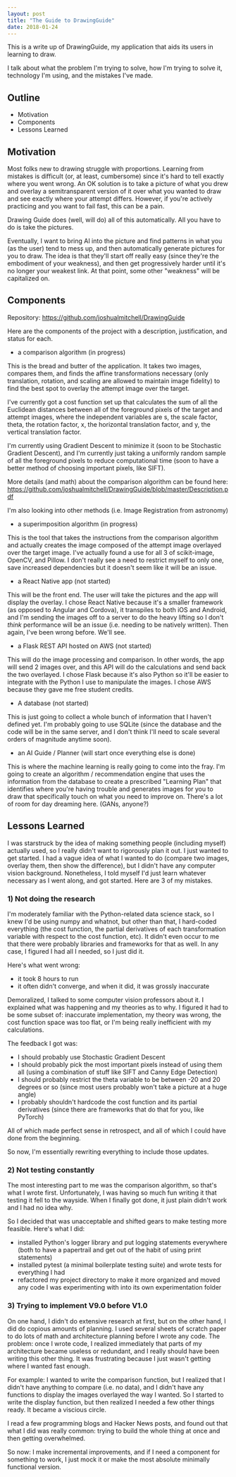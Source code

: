 ```yaml
---
layout: post
title: "The Guide to DrawingGuide"
date: 2018-01-24
---
```


This is a write up of DrawingGuide, my application that aids its users in learning to draw.

I talk about what the problem I'm trying to solve, how I'm trying to solve it, technology I'm using, and the mistakes I've made.

## Outline

- Motivation
- Components
- Lessons Learned

## Motivation

Most folks new to drawing struggle with proportions. Learning from mistakes is difficult (or, at least, cumbersome) since it's hard to tell exactly where you went wrong. An OK solution is to take a picture of what you drew and overlay a semitransparent version of it over what you wanted to draw and see exactly where your attempt differs. However, if you're actively practicing and you want to fail fast, this can be a pain. 

Drawing Guide does (well, will do) all of this automatically. All you have to do is take the pictures.

Eventually, I want to bring AI into the picture and find patterns in what you (as the user) tend to mess up, and then automatically generate pictures for you to draw. The idea is that they'll start off really easy (since they're the embodiment of your weakness), and then get progressively harder until it's no longer your weakest link. At that point, some other "weakness" will be capitalized on.

## Components

Repository: https://github.com/joshualmitchell/DrawingGuide

Here are the components of the project with a description, justification, and status for each.

- a comparison algorithm (in progress)

This is the bread and butter of the application. It takes two images, compares them, and finds the affine transformations necessary (only translation, rotation, and scaling are allowed to maintain image fidelity) to find the best spot to overlay the attempt image over the target.

I've currently got a cost function set up that calculates the sum of all the Euclidean distances between all of the foreground pixels of the target and attempt images, where the independent variables are s, the scale factor, theta, the rotation factor, x, the horizontal translation factor, and y, the vertical translation factor. 

I'm currently using Gradient Descent to minimize it (soon to be Stochastic Gradient Descent), and I'm currently just taking a uniformly random sample of all the foreground pixels to reduce computational time (soon to have a better method of choosing important pixels, like SIFT).

More details (and math) about the comparison algorithm can be found here: https://github.com/joshualmitchell/DrawingGuide/blob/master/Description.pdf

I'm also looking into other methods (i.e. Image Registration from astronomy)

- a superimposition algorithm (in progress)

This is the tool that takes the instructions from the comparison algorithm and actually creates the image composed of the attempt image overlayed over the target image. I've actually found a use for all 3 of scikit-image, OpenCV, and Pillow. I don't really see a need to restrict myself to only one, save increased dependencies but it doesn't seem like it will be an issue.

- a React Native app (not started)

This will be the front end. The user will take the pictures and the app will display the overlay. I chose React Native because it's a smaller framework (as opposed to Angular and Cordova), it transpiles to both iOS and Android, and I'm sending the images off to a server to do the heavy lifting so I don't *think* performance will be an issue (i.e. needing to be natively written). Then again, I've been wrong before. We'll see.

- a Flask REST API hosted on AWS (not started)

This will do the image processing and comparison. In other words, the app will send 2 images over, and this API will do the calculations and send back the two overlayed. I chose Flask because it's also Python so it'll be easier to integrate with the Python I use to manipulate the images. I chose AWS because they gave me free student credits.

- A database (not started)

This is just going to collect a whole bunch of information that I haven't defined yet. I'm probably going to use SQLite (since the database and the code will be in the same server, and I don't think I'll need to scale several orders of magnitude anytime soon).

- an AI Guide / Planner (will start once everything else is done)

This is where the machine learning is really going to come into the fray. I'm going to create an algorithm / recommendation engine that uses the information from the database to create a prescribed "Learning Plan" that identifies where you're having trouble and generates images for you to draw that specifically touch on what you need to improve on. There's a lot of room for day dreaming here. (GANs, anyone?)

## Lessons Learned

I was starstruck by the idea of making something people (including myself) actually used, so I really didn't want to rigorously plan it out. I just wanted to get started. I had a vague idea of what I wanted to do (compare two images, overlay them, then show the difference), but I didn't have any computer vision background. Nonetheless, I told myself I'd just learn whatever necessary as I went along, and got started. Here are 3 of my mistakes.

### 1) Not doing the research

I'm moderately familiar with the Python-related data science stack, so I knew I'd be using numpy and whatnot, but other than that, I hard-coded everything (the cost function, the partial derivatives of each transformation variable with respect to the cost function, etc). It didn't even occur to me that there were probably libraries and frameworks for that as well. In any case, I figured I had all I needed, so I just did it. 

Here's what went wrong:

- it took 8 hours to run
- it often didn't converge, and when it did, it was grossly inaccurate

Demoralized, I talked to some computer vision professors about it. I explained what was happening and my theories as to why. I figured it had to be some subset of: inaccurate implementation, my theory was wrong, the cost function space was too flat, or I'm being really inefficient with my calculations.

The feedback I got was:

- I should probably use Stochastic Gradient Descent
- I should probably pick the most important pixels instead of using them all (using a combination of stuff like SIFT and Canny Edge Detection)
- I should probably restrict the theta variable to be between -20 and 20 degrees or so (since most users probably won't take a picture at a huge angle)
- I probably shouldn't hardcode the cost function and its partial derivatives (since there are frameworks that do that for you, like PyTorch)

All of which made perfect sense in retrospect, and all of which I could have done from the beginning.

So now, I'm essentially rewriting everything to include those updates.

### 2) Not testing constantly

The most interesting part to me was the comparison algorithm, so that's what I wrote first. Unfortunately, I was having so much fun writing it that testing it fell to the wayside. When I finally got done, it just plain didn't work and I had no idea why.

So I decided that was unacceptable and shifted gears to make testing more feasible. Here's what I did:

- installed Python's logger library and put logging statements everywhere (both to have a papertrail and get out of the habit of using print statements)
- installed pytest (a minimal boilerplate testing suite) and wrote tests for everything I had
- refactored my project directory to make it more organized and moved any code I was experimenting with into its own experimentation folder

### 3) Trying to implement V9.0 before V1.0

On one hand, I didn't do extensive research at first, but on the other hand, I did do copious amounts of planning. I used several sheets of scratch paper to do lots of math and architecture planning before I wrote any code. The problem: once I wrote code, I realized immediately that parts of my architecture became useless or redundant, and I really should have been writing this other thing. It was frustrating because I just wasn't getting where I wanted fast enough.

For example: I wanted to write the comparison function, but I realized that I didn't have anything to compare (i.e. no data), and I didn't have any functions to display the images overlayed the way I wanted. So I started to write the display function, but then realized I needed a few other things ready. It became a viscious circle.

I read a few programming blogs and Hacker News posts, and found out that what I did was really common: trying to build the whole thing at once and then getting overwhelmed.

So now: I make incremental improvements, and if I need a component for something to work, I just mock it or make the most absolute minimally functional version.
